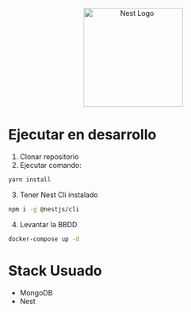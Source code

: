 <p align="center">
  <a href="http://nestjs.com/" target="blank"><img src="https://nestjs.com/img/logo-small.svg" width="200" alt="Nest Logo" /></a>
</p>

# Ejecutar en desarrollo

1. Clonar repositorio
2. Ejecutar comando:

```bash
yarn install
```

3. Tener Nest Cli instalado

```bash
npm i -g @nestjs/cli
```

4. Levantar la BBDD

```bash
docker-compose up -d
```

# Stack Usuado

* MongoDB
* Nest
